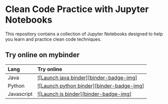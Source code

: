 # Clean Code Practice with Jupyter Notebooks

This repository contains a collection of Jupyter Notebooks designed to help you learn and practice clean code techniques.

## Try online on mybinder

| Lang | Try online |
|:------------|:-------------|
| Java | [![Launch java binder][binder-badge-img]](https://mybinder.org/v2/gh/carloszuluaga/practical-cleancode/java) |
| Python | [![Launch python binder][binder-badge-img]](https://mybinder.org/v2/gh/carloszuluaga/practical-cleancode/python) |
| Javascript | [![Launch js binder][binder-badge-img]](https://mybinder.org/v2/gh/carloszuluaga/practical-cleancode/js) |
